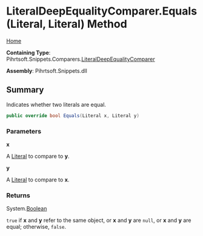 <a name="_top"></a>

# LiteralDeepEqualityComparer\.Equals\(Literal, Literal\) Method

[Home](../../../../../README.md#_top)

**Containing Type**: Pihrtsoft\.Snippets\.Comparers\.[LiteralDeepEqualityComparer](../README.md#_top)

**Assembly**: Pihrtsoft\.Snippets\.dll

## Summary

Indicates whether two literals are equal\.

```csharp
public override bool Equals(Literal x, Literal y)
```

### Parameters

**x**

A [Literal](../../../Literal/README.md#_top) to compare to **y**\.

**y**

A [Literal](../../../Literal/README.md#_top) to compare to **x**\.

### Returns

System\.[Boolean](https://docs.microsoft.com/en-us/dotnet/api/system.boolean)

`true` if **x** and **y** refer to the same object, or **x** and **y** are `null`, or **x** and **y** are equal; otherwise, `false`\.